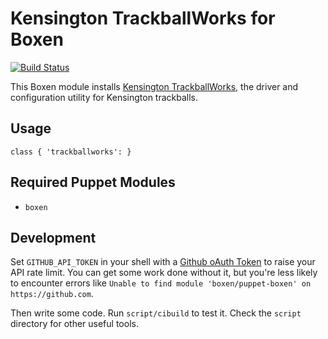 # Kensington TrackballWorks for Boxen

[![Build Status](https://travis-ci.org/hakamadare/puppet-trackballworks.png?branch=master)](https://travis-ci.org/hakamadare/puppet-trackballworks)

This Boxen module installs [Kensington TrackballWorks](http://www.kensington.com/kensington/us/us/s/1517/trackballworks%E2%84%A2-software-download.aspx), the driver and configuration utility for Kensington trackballs.

## Usage

```puppet
class { 'trackballworks': }
```

## Required Puppet Modules

* `boxen`

## Development

Set `GITHUB_API_TOKEN` in your shell with a [Github oAuth Token](https://help.github.com/articles/creating-an-oauth-token-for-command-line-use) to raise your API rate limit. You can get some work done without it, but you're less likely to encounter errors like `Unable to find module 'boxen/puppet-boxen' on https://github.com`.

Then write some code. Run `script/cibuild` to test it. Check the `script`
directory for other useful tools.
